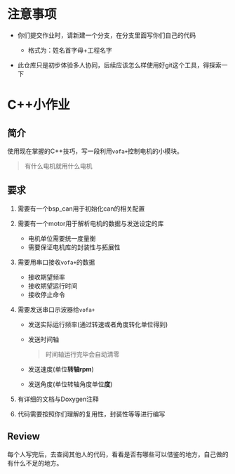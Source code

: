 # 注意事项

- 你们提交作业时，请新建一个分支，在分支里面写你们自己的代码
    - 格式为：姓名首字母+工程名字

- 此仓库只是初步体验多人协同，后续应该怎么样使用好git这个工具，得探索一下

# C++小作业

## 简介

使用现在掌握的C++技巧，写一段利用`vofa+`控制电机的小模块。

> 有什么电机就用什么电机

## 要求

1. 需要有一个bsp_can用于初始化can的相关配置

2. 需要有一个motor用于解析电机的数据与发送设定的库

    - 电机单位需要统一度量衡
    - 需要保证电机库的封装性与拓展性

3. 需要用串口接收`vofa+`的数据

    - 接收期望频率
    - 接收期望运行时间
    - 接收停止命令

4. 需要发送串口示波器给`vofa+`

    - 发送实际运行频率(通过转速或者角度转化单位得到)

    - 发送时间轴

        > 时间轴运行完毕会自动清零

    - 发送速度(单位**转轴rpm**)

    - 发送角度(单位转轴角度单位**度**)

5. 有详细的文档与Doxygen注释

6. 代码需要按照你们理解的复用性，封装性等等进行编写

## Review

每个人写完后，去查阅其他人的代码，看看是否有哪些可以借鉴的地方，自己做的有什么不足的地方。

